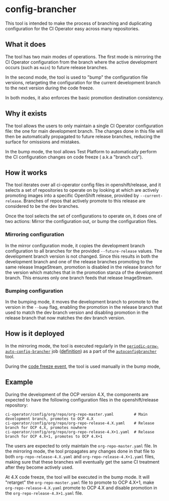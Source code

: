 # config-brancher

This tool is intended to make the process of branching and duplicating configuration for the CI Operator easy across
many repositories.

## What it does

The tool has two main modes of operations. The first mode is mirroring the CI Operator configuration from the branch
where the active development occurs (such as `main`) to future release branches.

In the second mode, the tool is used to "bump" the configuration file versions, retargeting the configuration for
the current development branch to the next version during the code freeze.

In both modes, it also enforces the basic promotion destination consistency.

## Why it exists

The tool allows the users to only maintain a single CI Operator configuration file: the one for main development branch.
The changes done in this file will then be automatically propagated to future release branches, reducing the surface for
omissions and mistakes.

In the bump mode, the tool allows Test Platform to automatically perform the CI configuration changes on code freeze (
a.k.a "branch cut").

## How it works

The tool iterates over all ci-operator config files in openshift/release, and it selects a set of repositories to
operate on by looking at which are actively promoting images into a specific OpenShift release, provided
by `--current-release`. Branches of repos that actively promote to this release are considered to be the dev branches.

Once the tool selects the set of configurations to operate on, it does one of two actions: Mirror the configuration out,
or bump the configuration files.

### Mirroring configuration

In the mirror configuration mode, it copies the development branch configuration to all branches for the provided
`--future-release` values. The development branch version is not changed. Since this results in both the development
branch and one of the release branches promoting to the same release ImageStream, promotion is disabled in the release
branch for the version which matches that in the promotion stanza of the development branch. This ensures only one
branch feeds that release ImageStream.

### Bumping configuration

In the bumping mode, it moves the development branch to promote to the version in the `--bump` flag, enabling the
promotion in the release branch that used to match the dev branch version and disabling promotion in the release branch
that now matches the dev branch version.

## How is it deployed

In the mirroring mode, the tool is executed regularly in
the [`periodic-prow-auto-config-brancher`](https://prow.ci.openshift.org/?job=periodic-prow-auto-config-brancher)
job ([definition](https://github.com/openshift/release/blob/b499e5ffbe38d07f43587b9100d774cb338a7127/ci-operator/jobs/infra-periodics.yaml#L877-L924))
as a part of the [`autoconfigbrancher`](../autoconfigbrancher) tool.

During the [code freeze event](https://docs.google.com/document/d/19kxmzXFnXrbLChZXBfxy68mCYg06j3qT93VF23wepog/edit#heading=h.gc58v1ksasfp), the tool is used manually in the bump mode,

## Example

During the development of the OCP version 4.X, the components are expected to have the following configuration files in
the openshift/release repository:

```
ci-operator/config/org/repo/org-repo-master.yaml         # Main development branch, promotes to OCP 4.X
ci-operator/config/org/repo/org-repo-release-4.X.yaml    # Release branch for OCP 4.X, promotes nowhere
ci-operator/config/org/repo/org-repo-release-4.X+1.yaml  # Release branch for OCP 4.X+1, promotes to OCP 4.X+1
```

The users are expected to only maintain the `org-repo-master.yaml` file. In the mirroring mode, the tool propagates
any changes done in that file to both `org-repo-release-4.X.yaml` and `org-repo-release-4.X+1.yaml` files, making sure
that these branches will eventually get the same CI treatment after they become actively used.

At 4.X code freeze, the tool will be executed in the bump mode. It will "retarget" the `org-repo-master.yaml` file to
promote to OCP 4.X+1, make `org-repo-release-4.X.yaml` promote to OCP 4.X and disable promotion in
the `org-repo-release-4.X+1.yaml` file.
